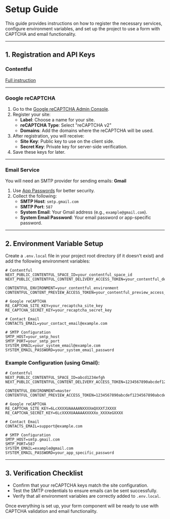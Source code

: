 # Setup Guide

This guide provides instructions on how to register the necessary services, configure environment variables, and set up the project to use a form with CAPTCHA and email functionality.

---

## **1. Registration and API Keys**

### **Contentful**

[Full instruction](https://github.com/epam/epmgcip-chaperone.contentful/blob/main/README.md)

---

### **Google reCAPTCHA**

1. Go to the [Google reCAPTCHA Admin Console](https://www.google.com/recaptcha/admin/create).
2. Register your site:
   - **Label**: Choose a name for your site.
   - **reCAPTCHA Type**: Select "reCAPTCHA v2"
   - **Domains**: Add the domains where the reCAPTCHA will be used.
3. After registration, you will receive:
   - **Site Key**: Public key to use on the client side.
   - **Secret Key**: Private key for server-side verification.
4. Save these keys for later.

---

### **Email Service**

You will need an SMTP provider for sending emails: **Gmail**

1. Use [App Passwords](https://support.google.com/accounts/answer/185833) for better security.
2. Collect the following:
   - **SMTP Host**: `smtp.gmail.com`
   - **SMTP Port**: `587`
   - **System Email**: Your Gmail address (e.g., `example@gmail.com`).
   - **System Email Password**: Your email password or app-specific password.

---

## **2. Environment Variable Setup**

Create a `.env.local` file in your project root directory (if it doesn't exist) and add the following environment variables:

```env
# Contentful
NEXT_PUBLIC_CONTENTFUL_SPACE_ID=your_contentful_space_id
NEXT_PUBLIC_CONTENTFUL_CONTENT_DELIVERY_ACCESS_TOKEN=your_contentful_delivery_access_token

CONTENTFUL_ENVIRONMENT=your_contentful_environment
CONTENTFUL_CONTENT_PREVIEW_ACCESS_TOKEN=your_contentful_preview_access_token

# Google reCAPTCHA
RE_CAPTCHA_SITE_KEY=your_recaptcha_site_key
RE_CAPTCHA_SECRET_KEY=your_recaptcha_secret_key

# Contact Email
CONTACTS_EMAIL=your_contact_email@example.com

# SMTP Configuration
SMTP_HOST=your_smtp_host
SMTP_PORT=your_smtp_port
SYSTEM_EMAIL=your_system_email@example.com
SYSTEM_EMAIL_PASSWORD=your_system_email_password
```

### Example Configuration (using Gmail):

```env
# Contentful
NEXT_PUBLIC_CONTENTFUL_SPACE_ID=abcd1234efgh
NEXT_PUBLIC_CONTENTFUL_CONTENT_DELIVERY_ACCESS_TOKEN=1234567890abcdef1234567890abcdef1234567890abcdef1234567890abcdef

CONTENTFUL_ENVIRONMENT=master
CONTENTFUL_CONTENT_PREVIEW_ACCESS_TOKEN=1234567890abcdef1234567890abcdef1234567890abcdef1234567890abcdef

# Google reCAPTCHA
RE_CAPTCHA_SITE_KEY=6LcXXXXUAAAAANXXXXmQXXXfJXXXX
RE_CAPTCHA_SECRET_KEY=6LcXXXXUAAAAAXXXXXo_XXXXeGXXXX

# Contact Email
CONTACTS_EMAIL=support@example.com

# SMTP Configuration
SMTP_HOST=smtp.gmail.com
SMTP_PORT=587
SYSTEM_EMAIL=example@gmail.com
SYSTEM_EMAIL_PASSWORD=your_app_specific_password
```

---

## **3. Verification Checklist**

- Confirm that your reCAPTCHA keys match the site configuration.
- Test the SMTP credentials to ensure emails can be sent successfully.
- Verify that all environment variables are correctly added to `.env.local`.

Once everything is set up, your form component will be ready to use with CAPTCHA validation and email functionality.
